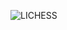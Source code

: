 ![LICHESS](https://img.shields.io/badge/-blitz%3A%202069-black?style=plastic&logo=lichess&label=elib&labelColor=black&color=gray)
